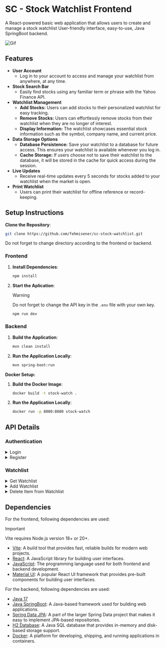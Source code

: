 # SC - Stock Watchlist Frontend

A React-powered basic web application that allows users to create and manage a stock watchlist User-friendly interface, easy-to-use, Java SpringBoot backend.

![Gif](/docs/demo.gif)

## Features

- **User Account**
  - Log in to your account to access and manage your watchlist from anywhere, at any time.
- **Stock Search Bar**
  - Easily find stocks using any familiar term or phrase with the Yahoo Finance API.
- **Watchlist Management**
  - **Add Stocks:** Users can add stocks to their personalized watchlist for easy tracking.
  - **Remove Stocks:** Users can effortlessly remove stocks from their watchlist when they are no longer of interest.
  - **Display Information:** The watchlist showcases essential stock information such as the symbol, company name, and current price.
- **Data Storage Options**
  - **Database Persistence:** Save your watchlist to a database for future access. This ensures your watchlist is available whenever you log in.
  - **Cache Storage:** If users choose not to save their watchlist to the database, it will be stored in the cache for quick access during the session.
- **Live Updates**
  - Receive real-time updates every 5 seconds for stocks added to your watchlist when the market is open.
- **Print Watchlist**
  - Users can print their watchlist for offline reference or record-keeping.

## Setup Instructions

**Clone the Repository**:

```bash
git clone https://github.com/fehmisener/sc-stock-watchlist.git
```

Do not forget to change directory according to the frontend or backend.

### Frontend

1. **Install Dependencies**:

    ```bash
    npm install
    ```

2. **Start the Aplication**:

    > [!WARNING]
    > Do not forget to change the API key in the `.env` file with your own key.

    ```bash
    npm run dev
    ```

### Backend

1. **Build the Application**:

    ```bash
    mvn clean install
    ```

2. **Run the Application Locally**:

    ```bash
    mvn spring-boot:run
    ```

**Docker Setup:**

1. **Build the Docker Image**:

    ```bash
    docker build -t stock-watch .  
    ```

2. **Run the Application Locally**:

    ```bash
    docker run -p 8080:8080 stock-watch
    ```

## API Details

### Authentication

<details>
<summary>Login</summary>

#### Login

Logs a User into the system. It is used in the frontend client to authenticate a user.

**URL** : `/v1/auth/login`

**Method** : `POST`

**Auth required** : NO

**Permissions required** : None

**Data constraints**

```json
{
  "email": "<email_of_user>",
  "password": "<password_of_user>"
}
```

**Success Response**

**Code** : `200 OK`

```json
{
  "token": "eyJhbGciOiJIUzI1NiJ9.eyJzdWIiOiJ1c2VyMUBleGFtcGxlLmNvbSIsImlhdCI6MTcxNjE2MTgwMCwiZXhwIjoxNzE2MTYyNDAwfQ.mS8oZ82B6v_XkVIZnK3_icw1JzY5Fz4SqMMIGnE4FXw",
  "expiresIn": 600000
}
```

**Error Responses**

**Condition** : If username or password is incorrect.

**Code** : `401 UNAUTHORIZED`

```json
{
  "type": "about:blank",
  "title": "Unauthorized",
  "status": 401,
  "detail": "Bad credentials",
  "instance": "/v1/auth/login",
  "description": "The username or password is incorrect"
}
```

</details>

<details>
<summary>Register</summary>

#### Register

Registers a new User in the system.

**URL** : `/v1/auth/register`

**Method** : `POST`

**Auth required** : NO

**Permissions required** : None

**Data constraints**

```json
{
  "email": "<email_of_user>",
  "password": "<password_of_user>"
}
```

**Success Response**

**Code** : `200 OK`

```json
{
  "createdDate": null,
  "lastModifiedDate": null,
  "deleted": false,
  "id": 1,
  "email": "user1@example.com",
  "password": "$2a$10$OmqqPnnVHEB.7bxvHVNsHumd76S18d9sZnZNffrQNfiuvKNUArah6",
  "watchlists": null,
  "enabled": true,
  "username": "user1@example.com",
  "authorities": [],
  "accountNonExpired": true,
  "accountNonLocked": true,
  "credentialsNonExpired": true
}
```

</details>

### Watchlist

<details>
<summary>Get Watchlist</summary>

#### Get Watchlist

Retrieves the watchlist of the User. It is used in the frontend client to display the watchlist of the User.

**URL** : `/v1/watchlist/get`

**Method** : `GET`

**Auth required** : YES

**Permissions required** : None

**Success Response**

**Code** : `200 OK`

```json
[
  {
    "id": 1,
    "userId": 1,
    "watchlistItems": [
      {
        "symbol": "FROTO.IS"
      },
      {
        "symbol": "TESLA"
      },
      {
        "symbol": "THYAO.IS"
      }
    ]
  }
]
```

**Error Responses**

**Condition** : If the JWT token has expired.

**Code** : `403 FORBIDDEN`

```json
{
  "type": "about:blank",
  "title": "Forbidden",
  "status": 403,
  "detail": "JWT expired at 2024-05-19T20:55:11Z. Current time: 2024-05-20T00:05:51Z, a difference of 11440514 milliseconds.  Allowed clock skew: 0 milliseconds.",
  "instance": "/v1/watchlist/get",
  "description": "The JWT token has expired"
}
```

---
</details>

<details>
<summary>Add Watchlist</summary>

#### Add Watchlist

Registers a new user in the system.

**URL** : `/v1/watchlist/add`

**Method** : `POST`

**Auth required** : YES

**Permissions required** : None

**Data constraints**

```json
{
  "watchlistItems": [
    {
      "symbol": "YATAS"
    },
    {
      "symbol": "KOTON"
    },
    {
      "symbol": "THYAO"
    }
  ]
}
```

**Success Response**

**Code** : `200 OK`

```json
{
  "id": 1,
  "userId": 1,
  "watchlistItems": [
    {
      "symbol": "YATAS"
    },
    {
      "symbol": "KOTON"
    },
    {
      "symbol": "THYAO"
    }
  ]
}

```

**Error Responses**

**Condition** : If the JWT token has expired.

**Code** : `403 FORBIDDEN`

```json
{
  "type": "about:blank",
  "title": "Forbidden",
  "status": 403,
  "detail": "JWT expired at 2024-05-19T20:55:11Z. Current time: 2024-05-20T00:05:51Z, a difference of 11440514 milliseconds.  Allowed clock skew: 0 milliseconds.",
  "instance": "/v1/watchlist/add",
  "description": "The JWT token has expired"
}
```

---
</details>

<details>
<summary>Delete Item from Watchlist</summary>

#### Delete Item from Watchlist

Deletes an item from the watchlist of the User.

**URL** : `/v1/watchlist/deleteItem`

**URL Parameters** : `symbol=[string]` where `symbol` is the symbol of the stock to be deleted.

**Method** : `DELETE`

**Auth required** : YES

**Permissions required** : None

**Error Responses**

**Condition** : If the JWT token has expired.

**Code** : `403 FORBIDDEN`

```json
{
  "type": "about:blank",
  "title": "Forbidden",
  "status": 403,
  "detail": "JWT expired at 2024-05-19T20:55:11Z. Current time: 2024-05-20T00:05:51Z, a difference of 11440514 milliseconds.  Allowed clock skew: 0 milliseconds.",
  "instance": "/v1/watchlist/deleteItem",
  "description": "The JWT token has expired"
}
```

</details>

## Dependencies

For the frontend, following dependencies are used:

> [!IMPORTANT]
> Vite requires Node.js version 18+ or 20+.

- [Vite](https://vitejs.dev/): A build tool that provides fast, reliable builds for modern web projects.
- [React](https://reactjs.org/): A JavaScript library for building user interfaces.
- [JavaScript](https://developer.mozilla.org/en-US/docs/Web/JavaScript): The programming language used for both frontend and backend development.
- [Material UI](https://material-ui.com/): A popular React UI framework that provides pre-built components for building user interfaces.

For the backend, following dependencies are used:

- [Java 17](https://openjdk.org/projects/jdk/17/)
- [Java SpringBoot](https://spring.io/projects/spring-boot): A Java-based framework used for building web applications.
- [Spring Data JPA](https://spring.io/projects/spring-data-jpa): A part of the larger Spring Data project that makes it easy to implement JPA-based repositories.
- [H2 Database](https://www.h2database.com/html/main.html): A Java SQL database that provides in-memory and disk-based storage support.
- [Docker](https://www.docker.com/): A platform for developing, shipping, and running applications in containers.

